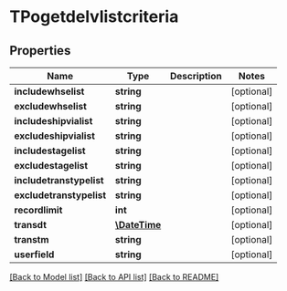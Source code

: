 # TPogetdelvlistcriteria

## Properties
Name | Type | Description | Notes
------------ | ------------- | ------------- | -------------
**includewhselist** | **string** |  | [optional] 
**excludewhselist** | **string** |  | [optional] 
**includeshipvialist** | **string** |  | [optional] 
**excludeshipvialist** | **string** |  | [optional] 
**includestagelist** | **string** |  | [optional] 
**excludestagelist** | **string** |  | [optional] 
**includetranstypelist** | **string** |  | [optional] 
**excludetranstypelist** | **string** |  | [optional] 
**recordlimit** | **int** |  | [optional] 
**transdt** | [**\DateTime**](\DateTime.md) |  | [optional] 
**transtm** | **string** |  | [optional] 
**userfield** | **string** |  | [optional] 

[[Back to Model list]](../README.md#documentation-for-models) [[Back to API list]](../README.md#documentation-for-api-endpoints) [[Back to README]](../README.md)


